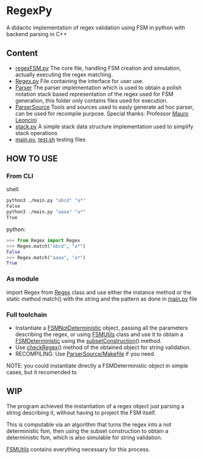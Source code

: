 # RegexPy
A didactic implementation of regex validation using FSM in python with backend parsing in C++

## Content
- [regexFSM.py](./regexFSM.py) The core file, handling FSM creation and simulation, actually executing the regex matching.
- [Regex.py](./Regex.py) File containing the interface for user use. 
- [Parser](./Parser/) The parser implementation which is used to obtain a polish notation stack based representation of the regex used for FSM generation, this folder only contains files used for execution.
- [ParserSource](./ParserSource/) Tools and sources used to easly generate ad hoc parser, can be used for recompile purpose. Special thanks: Professor [Mauro Leoncini](https://github.com/leoncini)
- [stack.py](./stack.py) A simple stack data structure implementation used to simplify stack operations
- [main.py](./main.py), [test.sh](./test.sh) testing files

## HOW TO USE
### From CLI
shell:
``` sh
python3 ./main.py "abcd" "a*"
False
python3 ./main.py "aaaa" "a*"
True
```
python:
```python
>>> from Regex import Regex
>>> Regex.match("abcd", "a*")
False
>>> Regex.match("aaaa", "a*")
True
```
### As module
import Regex from [Regex](./Regex.py) class and use either the instance method or the static method match() with the string and the pattern as done in [main.py](./main.py) file
### Full toolchain
- Instantiate a [FSMNotDeterministic](./regexFSM.py) object, passing all the parameters describing the regex, or using [FSMUtils](./regexFSM.py) class and use it to obtain a [FSMDeterministic](./regexFSM.py) using the [subsetConstruction](./regexFSM.py)() method.
- Use [checkRegex](./regexFSM.py)() method of the obtained object for string validation.
- RECOMPILING: Use [ParserSource/Makefile](./ParserSource/Makefile) if you need.

NOTE: you could instantiate directly a FSMDeterministic object in simple cases, but it recomended to 

## WIP
The program achieved the instantiation of a regex object just parsing a string describing it, without having to project the FSM itself.

This is computable via an algorithm that turns the regex into a not deterministic fsm, then using the subset construction to obtain a deterministic fsm, which is also simulable for string validation.

[FSMUtils](./regexFSM.py) contains everything necessary for this process.